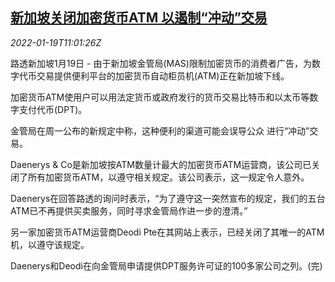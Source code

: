 <!--1642591862000-->
[新加坡关闭加密货币ATM 以遏制“冲动”交易](https://cn.reuters.com/article/singapore-mas-crypto-currencies-atm-0119-idCNKBS2JT0VG)
------

<div><i>2022-01-19T11:01:26Z</i></div><p>路透新加坡1月19日 - 由于新加坡金管局(MAS)限制加密货币的消费者广告，为数字代币交易提供便利平台的加密货币自动柜员机(ATM)正在新加坡下线。</p><p>加密货币ATM使用户可以用法定货币或政府发行的货币交易比特币和以太币等数字支付代币(DPT)。</p><p>金管局在周一公布的新规定中称，这种便利的渠道可能会误导公众 进行“冲动”交易。</p><p>Daenerys &amp; Co是新加坡按ATM数量计最大的加密货币ATM运营商，该公司已关闭了所有加密货币ATM，以遵守相关规定。该公司表示，这一规定令人意外。</p><p>Daenerys在回答路透的询问时表示，“为了遵守这一突然宣布的规定，我们的五台ATM已不再提供买卖服务，同时寻求金管局作进一步的澄清。”</p><p>另一家加密货币ATM运营商Deodi Pte在其网站上表示，已经关闭了其唯一的ATM机，以遵守该规定。</p><p>Daenerys和Deodi在向金管局申请提供DPT服务许可证的100多家公司之列。(完)</p>
